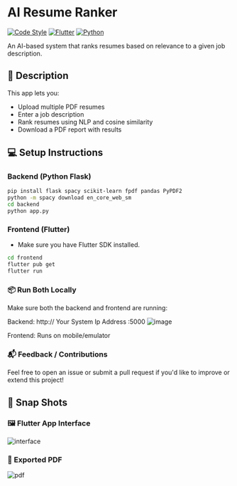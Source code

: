 # AI Resume Ranker

[![Code Style](https://img.shields.io/badge/code%20style-black-000000.svg )](https://github.com/psf/black )
[![Flutter](https://img.shields.io/badge/Flutter-%2302569B.svg?style=for-the-badge&logo=flutter&logoColor=white )](https://flutter.dev/ )
[![Python](https://img.shields.io/badge/Python-3.10-blue.svg )](https://www.python.org/ )

An AI-based system that ranks resumes based on relevance to a given job description.

## 🧾 Description

This app lets you:
- Upload multiple PDF resumes
- Enter a job description
- Rank resumes using NLP and cosine similarity
- Download a PDF report with results

## 💻 Setup Instructions

### Backend (Python Flask)

```bash
pip install flask spacy scikit-learn fpdf pandas PyPDF2
python -m spacy download en_core_web_sm
cd backend
python app.py
```
### Frontend (Flutter)
- Make sure you have Flutter SDK installed. 
```bash
cd frontend
flutter pub get
flutter run
```
### 📦 Run Both Locally
Make sure both the backend and frontend are running:

Backend: http:// Your System Ip Address :5000
![image](https://github.com/user-attachments/assets/44af2b8d-6997-4598-9f03-dc2f21df0ab8)

Frontend: Runs on mobile/emulator

### 📬 Feedback / Contributions
Feel free to open an issue or submit a pull request if you'd like to improve or extend this project!

## 📸 Snap Shots

### 🖼️ Flutter App Interface  
![interface](https://github.com/user-attachments/assets/679bbbe5-19bd-4ee5-ab5d-763cb3e75804)

### 🧾 Exported PDF  
![pdf](https://github.com/user-attachments/assets/02a03440-f6a9-485d-926a-138a515fd714)

